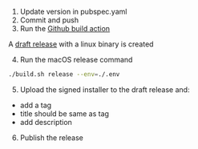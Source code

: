 1. Update version in pubspec.yaml
2. Commit and push
3. Run the [Github build action](https://github.com/jhsware/nix-infra/actions/workflows/release-linux.yml)

A [draft release](https://github.com/jhsware/nix-infra/releases) with a linux binary is created

4. Run the macOS release command 

```sh
./build.sh release --env=./.env
```

5. Upload the signed installer to the draft release and:
- add a tag
- title should be same as tag
- add description

6. Publish the release
